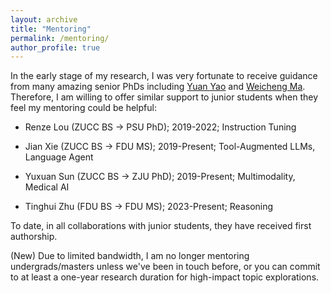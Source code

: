 ```yaml
---
layout: archive
title: "Mentoring"
permalink: /mentoring/
author_profile: true
---
```


In the early stage of my research, I was very fortunate to receive guidance from many amazing senior PhDs including [Yuan Yao](https://yaoyuanthu.github.io) and [Weicheng Ma](https://scholar.google.com/citations?user=njnBrb4AAAAJ&hl=ja).
Therefore, I am willing to offer similar support to junior students when they feel my mentoring could be helpful:

- Renze Lou (ZUCC BS → PSU PhD); 2019-2022; Instruction Tuning

- Jian Xie (ZUCC BS → FDU MS); 2019-Present; Tool-Augmented LLMs, Language Agent

- Yuxuan Sun (ZUCC BS → ZJU PhD); 2019-Present; Multimodality, Medical AI

- Tinghui Zhu (FDU BS → FDU MS); 2023-Present; Reasoning

To date, in all collaborations with junior students, they have received first authorship.

(New) Due to limited bandwidth, I am no longer mentoring undergrads/masters unless we've been in touch before, or you can commit to at least a one-year research duration for high-impact topic explorations.
